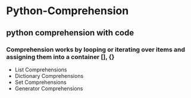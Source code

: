 # Python-Comprehension
## python comprehension with <b>code</b>
### Comprehension works by looping or iterating over items and assigning them into a container [], {}
<ul>
  <li>List Comprehensions </li>
  <li>Dictionary Comprehensions</li>
  <li>Set Comprehensions</li>
  <li>Generator Comprehensions</li>
</ul>
